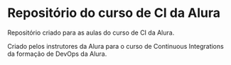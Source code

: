 # Repositório do curso de CI da Alura
Repositório criado para as aulas do curso de CI da Alura.

Criado pelos instrutores da Alura para o curso de Continuous Integrations da formação de DevOps da Alura.
